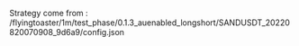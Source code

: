 Strategy come from : /flyingtoaster/1m/test_phase/0.1.3_auenabled_longshort/SANDUSDT_20220820070908_9d6a9/config.json